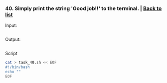 ### <a id='task_40'>40. Simply print the string 'Good job!!' to the terminal.</a>  |  [Back to list](#back_to_list)

Input:
``` bash

```

Output:
```

```

Script
``` bash
cat > task_40.sh << EOF
#!/bin/bash
echo ""
EOF
```
